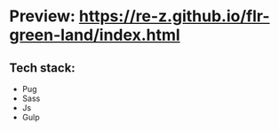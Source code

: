 # Preview: https://re-z.github.io/flr-green-land/index.html

## Tech stack:
- Pug
- Sass
- Js
- Gulp